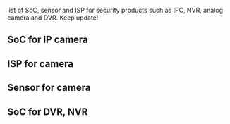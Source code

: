 list of SoC, sensor and ISP for security products such as IPC, NVR, analog camera and DVR. Keep update!

## SoC for IP camera


## ISP for camera


## Sensor for camera


## SoC for DVR, NVR
